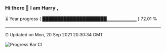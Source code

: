 ### Hi there 👋 I am Harry , 

⏳ Year progress { █████████████████████▁▁▁▁▁▁▁▁▁ } 72.01 %

---

⏰ Updated on Mon, 20 Sep 2021 20:30:34 GMT

![Progress Bar CI](https://github.com/duykhang68/duykhang68/workflows/Progress%20Bar%20CI/badge.svg)
